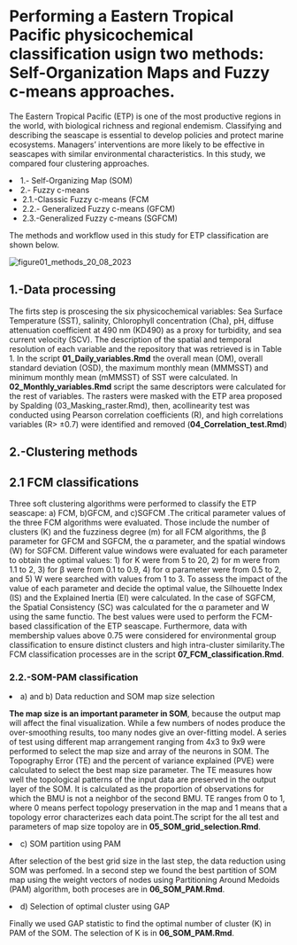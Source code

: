 # Performing a Eastern Tropical Pacific  physicochemical classification usign two methods: Self-Organization Maps and Fuzzy c-means approaches.  
<p>The Eastern Tropical Pacific (ETP) is one of the most productive regions in the world, with biological richness and regional endemism. Classifying and describing the seascape is essential to develop policies and protect marine ecosystems. Managers’ interventions
are more likely to be effective in seascapes with similar environmental characteristics. In this study, we compared four clustering approaches.  </p>

<li> 1.- Self-Organizing Map  (SOM)</li>
  <li> 2.- Fuzzy c-means
  <ul>
  		<li>2.1.-Classsic Fuzzy c-means (FCM </li>
  		<li>2.2.- Generalized Fuzzy c-means (GFCM) </li>
  		<li>2.3.-Generalized Fuzzy c-means (SGFCM) </li>
    </ul>
  </li>
<P>The methods and workflow used in this study for ETP classification are shown below.</p>

![figure01_methods_20_08_2023](https://github.com/EBDuran/SOM_and_FCM_ETP_classification/assets/113937473/3ff85ed5-b6d4-402a-975a-26a9fe68e0f3)
## 1.-Data processing
The firts step is proscesing the six
physicochemical variables: Sea Surface Temperature (SST), salinity, Chlorophyll concentration (Cha), pH, diffuse attenuation coefficient at 490 nm (KD490) as a proxy for turbidity, and sea current velocity (SCV). The description of the spatial and temporal resolution of each variable and the repository
that was retrieved is in Table 1. In the script **01_Daily_variables.Rmd** the overall mean (OM), overall standard deviation (OSD), the maximum monthly mean (MMMSST) and minimum monthly mean (mMMSST) of SST were calculated.  In **02_Monthly_variables.Rmd** script the same descriptors were calculated for the rest of variables. The rasters were masked with the ETP area  proposed by Spalding (03_Masking_raster.Rmd), then, acollinearity test was conducted using Pearson correlation coefficients (R), and high correlations variables (R> ±0.7) were identified and removed  (**04_Correlation_test.Rmd**)

## 2.-Clustering methods 
## 2.1 FCM classifications 
Three soft clustering algorithms were performed to classify the ETP seascape: a) FCM, b)GFCM, and c)SGFCM .The critical parameter values of the three FCM algorithms were evaluated. Those include the number of clusters (K) and the fuzziness degree (m) for all FCM algorithms, the β parameter for GFCM and SGFCM, the α parameter, and the spatial windows (W) for SGFCM. Different value windows were evaluated for each parameter to obtain the optimal values: 1) for K were from 5 to 20, 2) for m were from 1.1 to 2, 3) for β were from 0.1 to 0.9, 4) for α parameter were from 0.5 to 2, and 5) W were searched with values from 1 to 3. To assess the impact of the value of each parameter and decide the optimal value, the Silhouette Index (IS) and the Explained Inertia (EI) were calculated. In the case of SGFCM, the Spatial Consistency (SC) was calculated for the α parameter and W using the same functio. The best values were used to perform the FCM-based classification of the ETP seascape. Furthermore, data with membership values above 0.75 were considered for environmental group classification to ensure distinct clusters and high intra-cluster similarity.The FCM classification processes are in the script **07_FCM_classification.Rmd**.

### 2.2.-SOM-PAM classification

<li> a) and b) Data reduction and  SOM map size selection </li>

**The map size is an important parameter in SOM**, because the output map will affect the final visualization. While a few numbers of nodes produce the over-smoothing results, too many nodes give an over-fitting model. A series of test using different map arrangement ranging from 4x3 to 9x9 were performed to select the map size and array of the neurons in SOM. 
The Topography Error (TE) and the percent of variance explained (PVE) were calculated to select the best map size parameter. The TE measures how well the topological patterns of the input data are preserved in the output layer of the SOM. It is calculated as the proportion of observations for which the BMU is not a neighbor of the second BMU. TE ranges from 0 to 1, where 0 means perfect topology preservation in the map and 1 means that a topology error characterizes each data point.The script for the all test and parameters of map size topoloy  are in **05_SOM_grid_selection.Rmd**.

<li> c) SOM partition using PAM </li>

After selection of the best grid size in the last step, the data reduction using SOM was perfomed. In a second step we found the best partition of SOM map using the weight vectors of nodes using Partitioning Around Medoids (PAM) algorithm, both proceses are in **06_SOM_PAM.Rmd**.

<li> d) Selection of optimal cluster using GAP </li>

Finally we used GAP statistic to find the optimal number
of  cluster (K) in PAM of the SOM. The selection of K is in **06_SOM_PAM.Rmd**.

